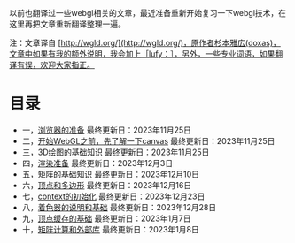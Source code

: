 以前也翻译过一些webgl相关的文章，最近准备重新开始复习一下webgl技术，在这里再把文章重新翻译整理一遍。

注：文章译自 [http://wgld.org/](http://wgld.org/)，原作者杉本雅広(doxas)，文章中如果有我的额外说明，我会加上［lufy：］，另外，一些专业词语，如果翻译有误，欢迎大家指正。

# 目录
- 一，[浏览器的准备](./list/1.md) 最终更新日：2023年11月25日
- 二，[开始WebGL之前，先了解一下canvas](./list/2.md) 最终更新日：2023年11月25日
- 三，[3D绘图的基础知识](./list/3.md) 最终更新日：2023年11月25日
- 四，[渲染准备](./list/4.md) 最终更新日：2023年12月3日
- 五，[矩阵的基础知识](./list/5.md) 最终更新日：2023年12月10日
- 六，[顶点和多边形](./list/6.md) 最终更新日：2023年12月16日
- 七，[context的初始化](./list/7.md) 最终更新日：2023年12月23日
- 八，[着色器的说明和基础](./list/8.md) 最终更新日：2023年12月28日
- 九，[顶点缓存的基础](./list/9.md) 最终更新日：2023年1月7日
- 十，[矩阵计算和外部库](./list/10.md) 最终更新日：2023年1月8日

